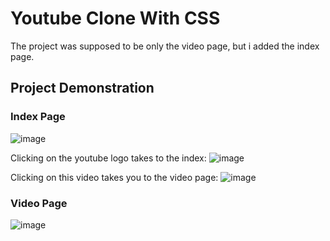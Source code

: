 # Youtube Clone With CSS

The project was supposed to be only the video page, but i added the index page. 

## Project Demonstration

### Index Page
![image](https://github.com/user-attachments/assets/99cc6935-4c97-4044-a752-84ac00b7432d)

Clicking on the youtube logo takes to the index:
![image](https://github.com/user-attachments/assets/05d0fb65-3a1b-4fbe-a843-2aed81cf47e8)

Clicking on this video takes you to the video page:
![image](https://github.com/user-attachments/assets/8c3ee7c0-048e-4279-acc0-988bde147cd7)


### Video Page
![image](https://github.com/user-attachments/assets/fbeac236-deac-401d-b127-db4d5be0a9ef)

